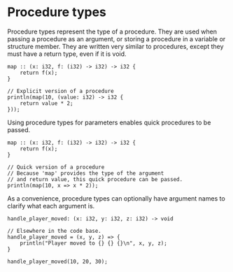 # Procedure types
Procedure types represent the type of a procedure. They are used when passing a procedure as an argument, or storing a procedure in a variable or structure member. They are written very similar to procedures, except they must have a return type, even if it is void.
```onyx
map :: (x: i32, f: (i32) -> i32) -> i32 {
	return f(x);
}

// Explicit version of a procedure
println(map(10, (value: i32) -> i32 {
	return value * 2;
}));
```

Using procedure types for parameters enables quick procedures to be passed.
```onyx
map :: (x: i32, f: (i32) -> i32) -> i32 {
	return f(x);
}

// Quick version of a procedure
// Because 'map' provides the type of the argument
// and return value, this quick procedure can be passed.
println(map(10, x => x * 2));
```

As a convenience, procedure types can optionally have argument names to clarify what each argument is.
```onyx
handle_player_moved: (x: i32, y: i32, z: i32) -> void

// Elsewhere in the code base.
handle_player_moved = (x, y, z) => {
	println("Player moved to {} {} {}\n", x, y, z);
}

handle_player_moved(10, 20, 30);
```

